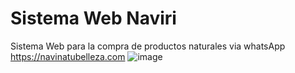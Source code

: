 # Sistema Web Naviri

Sistema Web para la compra de productos naturales via whatsApp https://navinatubelleza.com
![image](https://github.com/user-attachments/assets/40c48a70-dad1-4ba8-95ac-a1476c1aeceb)
